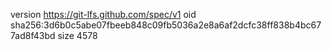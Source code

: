 version https://git-lfs.github.com/spec/v1
oid sha256:3d6b0c5abe07fbeeb848c09fb5036a2e8a6af2dcfc38ff838b4bc677ad8f43bd
size 4578
